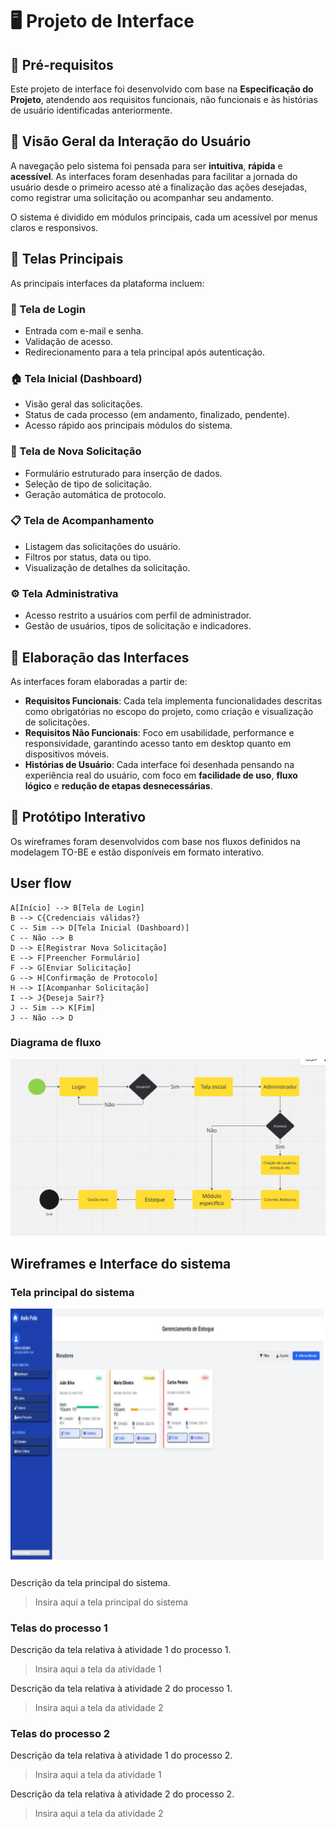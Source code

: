 # 🖥️ Projeto de Interface

## 📌 Pré-requisitos

Este projeto de interface foi desenvolvido com base na **Especificação do Projeto**, atendendo aos requisitos funcionais, não funcionais e às histórias de usuário identificadas anteriormente.

## 👤 Visão Geral da Interação do Usuário

A navegação pelo sistema foi pensada para ser **intuitiva**, **rápida** e **acessível**. As interfaces foram desenhadas para facilitar a jornada do usuário desde o primeiro acesso até a finalização das ações desejadas, como registrar uma solicitação ou acompanhar seu andamento.

O sistema é dividido em módulos principais, cada um acessível por menus claros e responsivos.

## 🧩 Telas Principais

As principais interfaces da plataforma incluem:

### 🔐 Tela de Login

- Entrada com e-mail e senha.
- Validação de acesso.
- Redirecionamento para a tela principal após autenticação.

### 🏠 Tela Inicial (Dashboard)

- Visão geral das solicitações.
- Status de cada processo (em andamento, finalizado, pendente).
- Acesso rápido aos principais módulos do sistema.

### 📝 Tela de Nova Solicitação

- Formulário estruturado para inserção de dados.
- Seleção de tipo de solicitação.
- Geração automática de protocolo.

### 📋 Tela de Acompanhamento

- Listagem das solicitações do usuário.
- Filtros por status, data ou tipo.
- Visualização de detalhes da solicitação.

### ⚙️ Tela Administrativa

- Acesso restrito a usuários com perfil de administrador.
- Gestão de usuários, tipos de solicitação e indicadores.

## 🧠 Elaboração das Interfaces

As interfaces foram elaboradas a partir de:

- **Requisitos Funcionais**: Cada tela implementa funcionalidades descritas como obrigatórias no escopo do projeto, como criação e visualização de solicitações.
- **Requisitos Não Funcionais**: Foco em usabilidade, performance e responsividade, garantindo acesso tanto em desktop quanto em dispositivos móveis.
- **Histórias de Usuário**: Cada interface foi desenhada pensando na experiência real do usuário, com foco em **facilidade de uso**, **fluxo lógico** e **redução de etapas desnecessárias**.

## 🧪 Protótipo Interativo

Os wireframes foram desenvolvidos com base nos fluxos definidos na modelagem TO-BE e estão disponíveis em formato interativo.

 ## User flow

    A[Início] --> B[Tela de Login]
    B --> C{Credenciais válidas?}
    C -- Sim --> D[Tela Inicial (Dashboard)]
    C -- Não --> B
    D --> E[Registrar Nova Solicitação]
    E --> F[Preencher Formulário]
    F --> G[Enviar Solicitação]
    G --> H[Confirmação de Protocolo]
    H --> I[Acompanhar Solicitação]
    I --> J{Deseja Sair?}
    J -- Sim --> K[Fim]
    J -- Não --> D

### Diagrama de fluxo

![Wireframe](images/Diagrama_de_fluxo.png)

## Wireframes e Interface do sistema

### Tela principal do sistema

![Wireframe](images/Gestao.PNG)

Descrição da tela principal do sistema.

> Insira aqui a tela principal do sistema


###  Telas do processo 1

Descrição da tela relativa à atividade 1 do processo 1.

> Insira aqui a tela da atividade 1

Descrição da tela relativa à atividade 2 do processo 1.

> Insira aqui a tela da atividade 2


### Telas do processo 2

Descrição da tela relativa à atividade 1 do processo 2.

> Insira aqui a tela da atividade 1

Descrição da tela relativa à atividade 2 do processo 2.

> Insira aqui a tela da atividade 2
